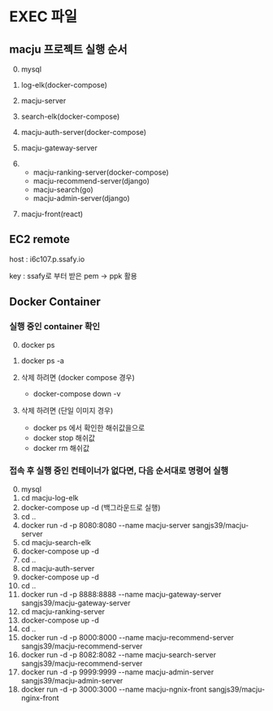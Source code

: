 # EXEC 파일

## macju 프로젝트 실행 순서

0. mysql
1. log-elk(docker-compose) 
2. macju-server 
3. search-elk(docker-compose)
4. macju-auth-server(docker-compose)
5. macju-gateway-server
6. - macju-ranking-server(docker-compose)
   - macju-recommend-server(django)
   - macju-search(go)
   - macju-admin-server(django) 

7. macju-front(react)

## EC2 remote

 host : i6c107.p.ssafy.io

 key : ssafy로 부터 받은 pem -> ppk 활용

## Docker Container

### 실행 중인 container 확인

0. docker ps
1. docker ps -a 
2. 삭제 하려면 (docker compose 경우)
   - docker-compose down -v 

3. 삭제 하려면 (단일 이미지 경우)
   - docker ps 에서 확인한 해쉬값을으로
   - docker stop 해쉬값
   - docker rm 해쉬값 

### 접속 후 실행 중인 컨테이너가 없다면, 다음 순서대로 명령어 실행

0. mysql 
1. cd macju-log-elk
2. docker-compose up -d (백그라운드로 실행)
3. cd .. 
4. docker run -d -p 8080:8080 --name macju-server sangjs39/macju-server
5. cd macju-search-elk
6. docker-compose up -d
7. cd ..
8. cd macju-auth-server
9. docker-compose up -d
10. cd ..
11. docker run -d -p 8888:8888 --name macju-gateway-server sangjs39/macju-gateway-server
12. cd macju-ranking-server
13. docker-compose up -d
14. cd ..
15. docker run -d -p 8000:8000 --name macju-recommend-server sangjs39/macju-recommend-server
16. docker run -d -p 8082:8082 --name macju-search-server sangjs39/macju-recommend-server 
17. docker run -d -p 9999:9999 --name macju-admin-server sangjs39/macju-admin-server
18. docker run -d -p 3000:3000 --name macju-ngnix-front sangjs39/macju-nginx-front

